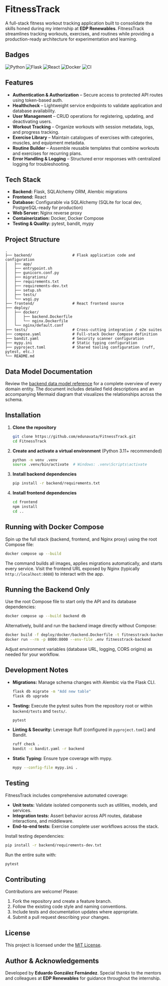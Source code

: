 # FitnessTrack

A full-stack fitness workout tracking application built to consolidate the skills honed during my internship at **EDP Renewables**. FitnessTrack streamlines tracking workouts, exercises, and routines while providing a production-ready architecture for experimentation and learning.

## Badges

![Python](https://img.shields.io/badge/Python-3.11%2B-blue?logo=python)
![Flask](https://img.shields.io/badge/Flask-2.x-black?logo=flask)
![React](https://img.shields.io/badge/React-18-61dafb?logo=react&logoColor=white)
![Docker](https://img.shields.io/badge/Docker-Ready-2496ed?logo=docker&logoColor=white)
![CI](https://img.shields.io/badge/CI-GitHub%20Actions-lightgrey?logo=github)

## Features

- **Authentication & Authorization** – Secure access to protected API routes using token-based auth.
- **Healthcheck** – Lightweight service endpoints to validate application and database availability.
- **User Management** – CRUD operations for registering, updating, and deactivating users.
- **Workout Tracking** – Organize workouts with session metadata, logs, and progress tracking.
- **Exercise Library** – Maintain catalogues of exercises with categories, muscles, and equipment metadata.
- **Routine Builder** – Assemble reusable templates that combine workouts and exercises for recurring plans.
- **Error Handling & Logging** – Structured error responses with centralized logging for troubleshooting.

## Tech Stack

- **Backend:** Flask, SQLAlchemy ORM, Alembic migrations
- **Frontend:** React
- **Database:** Configurable via SQLAlchemy (SQLite for local dev, PostgreSQL-ready for production)
- **Web Server:** Nginx reverse proxy
- **Containerization:** Docker, Docker Compose
- **Testing & Quality:** pytest, bandit, mypy

## Project Structure

```text
.
├── backend/                  # Flask application code and configuration
│   ├── app/
│   ├── entrypoint.sh
│   ├── gunicorn.conf.py
│   ├── migrations/
│   ├── requirements.txt
│   ├── requirements-dev.txt
│   ├── setup.sh
│   ├── tests/
│   └── wsgi.py
├── frontend/                 # React frontend source
├── deploy/
│   ├── docker/
│   │   ├── backend.Dockerfile
│   │   └── nginx.Dockerfile
│   └── nginx/default.conf
├── tests/                    # Cross-cutting integration / e2e suites
├── compose.yaml              # Full-stack Docker Compose definition
├── bandit.yaml               # Security scanner configuration
├── mypy.ini                  # Static typing configuration
├── pyproject.toml            # Shared tooling configuration (ruff, pytest, etc.)
└── README.md
```

## Data Model Documentation

Review the [backend data model reference](backend/app/models/README.md) for a complete overview of every domain entity. The document includes detailed field descriptions and an accompanying Mermaid diagram that visualizes the relationships across the schema.

## Installation

1. **Clone the repository**
   ```bash
   git clone https://github.com/edunavata/FitnessTrack.git
   cd FitnessTrack
   ```
2. **Create and activate a virtual environment** (Python 3.11+ recommended)
   ```bash
   python -m venv .venv
   source .venv/bin/activate  # Windows: .venv\Scripts\activate
   ```
3. **Install backend dependencies**
   ```bash
   pip install -r backend/requirements.txt
   ```
4. **Install frontend dependencies**
   ```bash
   cd frontend
   npm install
   cd ..
   ```

## Running with Docker Compose

Spin up the full stack (backend, frontend, and Nginx proxy) using the root Compose file:

```bash
docker compose up --build
```

The command builds all images, applies migrations automatically, and starts every service. Visit the frontend URL exposed by Nginx (typically `http://localhost:8080`) to interact with the app.

## Running the Backend Only

Use the root Compose file to start only the API and its database dependencies:

```bash
docker compose up --build backend db
```

Alternatively, build and run the backend image directly without Compose:

```bash
docker build -f deploy/docker/backend.Dockerfile -t fitnesstrack-backend .
docker run --rm -p 8000:8000 --env-file .env fitnesstrack-backend
```

Adjust environment variables (database URL, logging, CORS origins) as needed for your workflow.

## Development Notes

- **Migrations:** Manage schema changes with Alembic via the Flask CLI.
  ```bash
  flask db migrate -m "Add new table"
  flask db upgrade
  ```
- **Testing:** Execute the pytest suites from the repository root or within `backend/tests` and `tests/`.
  ```bash
  pytest
  ```
- **Linting & Security:** Leverage Ruff (configured in `pyproject.toml`) and Bandit.
  ```bash
  ruff check .
  bandit -c bandit.yaml -r backend
  ```
- **Static Typing:** Ensure type coverage with mypy.
  ```bash
  mypy --config-file mypy.ini .
  ```

## Testing

FitnessTrack includes comprehensive automated coverage:

- **Unit tests:** Validate isolated components such as utilities, models, and services.
- **Integration tests:** Assert behavior across API routes, database interactions, and middleware.
- **End-to-end tests:** Exercise complete user workflows across the stack.

Install testing dependencies:
```bash
pip install -r backend/requirements-dev.txt
```

Run the entire suite with:

```bash
pytest
```

## Contributing

Contributions are welcome! Please:

1. Fork the repository and create a feature branch.
2. Follow the existing code style and naming conventions.
3. Include tests and documentation updates where appropriate.
4. Submit a pull request describing your changes.

## License

This project is licensed under the [MIT License](LICENSE).

## Author & Acknowledgements

Developed by **Eduardo González Fernández**. Special thanks to the mentors and colleagues at **EDP Renewables** for guidance throughout the internship.
